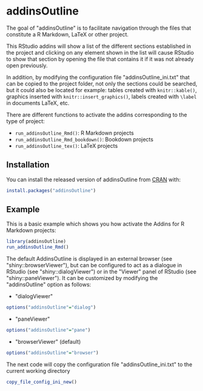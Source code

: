 
# addinsOutline

<!-- badges: start -->
<!-- badges: end -->

The goal of "addinsOutline" is to facilitate navigation through the files that constitute a R Markdown, LaTeX or other project.

This RStudio addins will show a list of the different sections established in the project and clicking on any element shown in the list will cause RStudio to show that section by opening the file that contains it if it was not already open previously.

In addition, by modifying the configuration file "addinsOutline_ini.txt" that can be copied to the project folder, not only the sections could be searched, but it could also be located for example: tables created with `knitr::kable()`, graphics inserted with `knitr::insert_graphics()`, labels created with `\label` in documents LaTeX, etc.

There are different functions to activate the addins corresponding to the type of project:

- `run_addinsOutline_Rmd()`: R Markdown projects
- `run_addinsOutline_Rmd_bookdown()`: Bookdown projects
- `run_addinsOutline_tex()`: LaTeX projects


## Installation

You can install the released version of addinsOutline from [CRAN](https://CRAN.R-project.org) with:

``` r
install.packages("addinsOutline")
```

## Example

This is a basic example which shows you how activate the Addins for R Markdown projects:

``` r
library(addinsOutline)
run_addinsOutline_Rmd()
```

The default AddinsOutline is displayed in an external browser (see "shiny::browserViewer"), but can be configured to act as a dialogue in RStudio (see "shiny::dialogViewer") or in the "Viewer" panel of RStudio (see "shiny::paneViewer"). It can be customized by modifying the "addinsOutline" option as follows:

- "dialogViewer"
``` r
options("addinsOutline"="dialog")
```

- "paneViewer"
``` r
options("addinsOutline"="pane")
```

- "browserViewer" (default)
``` r
options("addinsOutline"="browser")
```



The next code will copy the configuration file "addinsOutline_ini.txt" to the current working directory

``` r
copy_file_config_ini_new()
```
